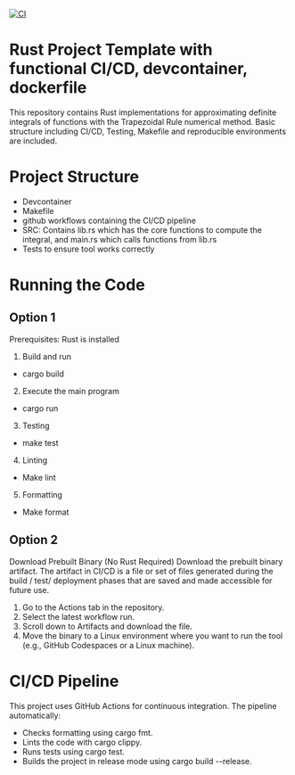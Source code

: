 [![CI](https://github.com/nogibjj/SiMinL_Week7/actions/workflows/CI.yml/badge.svg)](https://github.com/nogibjj/SiMinL_Week7/actions/workflows/CI.yml)

# Rust Project Template with functional CI/CD, devcontainer, dockerfile
This repository contains Rust implementations for approximating definite integrals of functions with the Trapezoidal Rule numerical method. Basic structure including CI/CD, Testing, Makefile and reproducible environments are included.

# Project Structure
- Devcontainer
- Makefile
- github workflows containing the CI/CD pipeline
- SRC: Contains lib.rs which has the core functions to compute the integral, and main.rs which calls functions from lib.rs
- Tests to ensure tool works correctly

# Running the Code
## Option 1
Prerequisites: Rust is installed

1. Build and run
- cargo build
2. Execute the main program
- cargo run
3. Testing
- make test
4. Linting
- Make lint
5. Formatting
- Make format

## Option 2
Download Prebuilt Binary (No Rust Required)
Download the prebuilt binary artifact. The artifact in CI/CD is a file or set of files generated during the build / test/ deployment phases that are saved and made accessible for future use.

1. Go to the Actions tab in the repository.
2. Select the latest workflow run.
3. Scroll down to Artifacts and download the file.
4. Move the binary to a Linux environment where you want to run the tool (e.g., GitHub Codespaces or a Linux machine).

# CI/CD Pipeline
This project uses GitHub Actions for continuous integration. The pipeline automatically:
- Checks formatting using cargo fmt.
- Lints the code with cargo clippy.
- Runs tests using cargo test.
- Builds the project in release mode using cargo build --release.